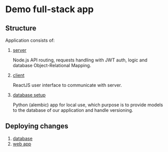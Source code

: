 # Demo full-stack app

## Structure

Application consists of:

1. [server](/app/backend)

    Node.js API routing, requests handling with JWT auth, logic and database Object-Relational Mapping.

2. [client](/app/frontend)

    ReactJS user interface to communicate with server.

3. [database setup](/database/)

    Python (alembic) app for local use, which purpose is to provide models to the database of our application and handle versioning.


## Deploying changes

1. [database](/database/README.md)
2. [web app](/app/README.md)